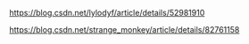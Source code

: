 https://blog.csdn.net/lylodyf/article/details/52981910

https://blog.csdn.net/strange_monkey/article/details/82761158